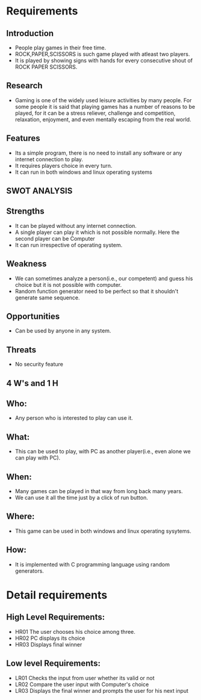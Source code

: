# Requirements
## Introduction
- People play games in their free time.
- ROCK,PAPER,SCISSORS is such game played with atleast two players.
- It is played by showing signs with hands for every consecutive shout of ROCK PAPER SCISSORS.

## Research
- Gaming is one of the widely used leisure activities by many people. For some people it is said that playing games has a number of reasons to be played, for it can be a stress reliever, challenge and competition, relaxation, enjoyment, and even mentally escaping from the real world.


## Features
- Its a simple program, there is no need to install any software or any internet connection to play.
- It requires players choice in every turn.
- It can run in both windows and linux operating systems

## SWOT ANALYSIS
  ## Strengths
  - It can be played without any internet connection.
  - A single player can play it which is not possible normally. Here the second player can be Computer
  - It can run irrespective of operating system.
  
  ## Weakness
  - We can sometimes analyze a person(i.e., our competent) and guess his choice but it is not possible with computer.
  - Random function generator need to be perfect so that it shouldn't generate same sequence.
  ## Opportunities
  - Can be used by anyone in any system.
  ## Threats
  -  No security feature

## 4 W's and 1 H

## Who:
- Any person who is interested to play can use it.



## What:
- This can be used to play, with PC as another player(i.e., even alone we can play with PC).


## When:
- Many games can be played in that way from long back many years.
- We can use it all the time just by a click of run button.



## Where:
- This game can be used in both windows and linux operating sysytems.



## How:

- It is implemented with C programming language using random generators.

# Detail requirements
## High Level Requirements:
- HR01  The user chooses his choice among three.
- HR02  PC displays its choice
- HR03  Displays final winner


##  Low level Requirements:
- LR01    Checks the input from user whether its valid or not
- LR02    Compare the user input with Computer's choice
- LR03    Displays the final winner and prompts the user for his next input 
